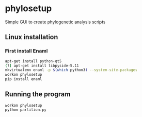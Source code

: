 # phylosetup
Simple GUI to create phylogenetic analysis scripts

## Linux installation

### First install Enaml
``` sh
apt-get install python-qt5
(?) apt-get install libpyside-5.11
mkvirtualenv enaml -p $(which python3) --system-site-packages
workon phylosetup
pip install enaml
```

## Running the program

```
workon phylosetup
python partition.py
```

